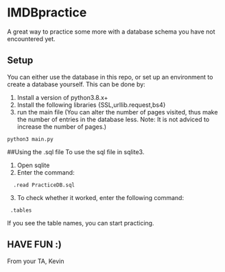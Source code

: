# IMDBpractice
A great way to practice some more with a database schema you have not encountered yet.

## Setup
You can either use the database in this repo, or set up an environment to create a database yourself.
This can be done by: 
1. Install a version of python3.8.x+ 
2. Install the following libraries {SSL,urllib.request,bs4}
3. run the main file (You can alter the number of pages visited, thus make the number of entries in the database less. Note: It is not adviced to increase the number of pages.) 

```console
python3 main.py
```

##Using the .sql file 
To use the sql file in sqlite3. 
1. Open sqlite
2. Enter the command:
```console
  .read PracticeDB.sql
  ```
 3. To check whether it worked, enter the following command:
 ```console
  .tables
  ``` 
  If you see the table names, you can start practicing.
  
  ## HAVE FUN :) 
  From your TA, Kevin
